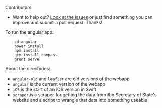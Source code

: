 Contributors:

* Want to help out? [Look at the issues](https://github.com/codeforatlanta/early-voting/issues) or just find something you can improve and submit a pull request. Thanks!

To run the angular app:

        cd angular
        bower install
        npm install
        gem install compass
        grunt serve


About the directories:

* `angular-old` and `leaflet` are old versions of the webapp
* `angular` is the current version of the webapp
* `iOS` is the start of an iOS version in Swift
* `scraper` is a scraper for getting the data from the Secretary of State's website and a script to wrangle that data into something useable
